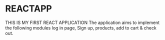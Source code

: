 # REACTAPP
THIS IS MY FIRST REACT APPLICATION
    The application aims to implement the following modules
        log in page,
        Sign up,
        products,
        add to cart &
        check out.
